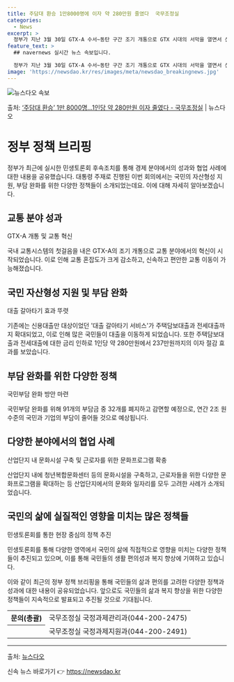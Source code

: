 ```yaml
---
title: 주담대 환승 1만8000명에 이자 약 280만원 줄였다  국무조정실
categories:
  - News
excerpt: >
  정부가 지난 3월 30일 GTX-A 수서~동탄 구간 조기 개통으로 GTX 시대의 서막을 열면서 신속하고 편안…
feature_text: >
  ## navernews 실시간 뉴스 속보입니다.

  정부가 지난 3월 30일 GTX-A 수서~동탄 구간 조기 개통으로 GTX 시대의 서막을 열면서 신속하고 편안…
image: 'https://newsdao.kr/res/images/meta/newsdao_breakingnews.jpg'
---
```


![뉴스다오 속보](https://newsdao.kr/res/images/meta/newsdao_breakingnews.jpg)

<p>출처: <a href="https://newsdao.kr/3508" rel="dofollow">‘주담대 환승’ 1만 8000명…1인당 약 280만원 이자 줄였다 - 국무조정실</a> | 뉴스다오</p>

<h1>정부 정책 브리핑</h1>

<p data-ke-size="size16">정부가 최근에 실시한 민생토론회 후속조치를 통해 경제 분야에서의 성과와 협업 사례에 대한 내용을 공유했습니다. 대통령 주재로 진행된 이번 회의에서는 국민의 자산형성 지원, 부담 완화를 위한 다양한 정책들이 소개되었는데요. 이에 대해 자세히 알아보겠습니다.</p>

<h2>교통 분야 성과</h2>
<p data-ke-size="size16">GTX-A 개통 및 교통 혁신</p>
국내 교통시스템의 첫걸음을 내은 GTX-A의 조기 개통으로 교통 분야에서의 혁신이 시작되었습니다. 이로 인해 교통 혼잡도가 크게 감소하고, 신속하고 편안한 교통 이동이 가능해졌습니다.

<h2>국민 자산형성 지원 및 부담 완화</h2>
<p data-ke-size="size16">대출 갈아타기 효과 뚜렷</p>
기존에는 신용대출만 대상이었던 '대출 갈아타기 서비스'가 주택담보대출과 전세대출까지 확대되었고, 이로 인해 많은 국민들이 대출을 이동하게 되었습니다. 또한 주택담보대출과 전세대출에 대한 금리 인하로 1인당 약 280만원에서 237만원까지의 이자 절감 효과를 보았습니다.

<h2>부담 완화를 위한 다양한 정책</h2>
<p data-ke-size="size16">국민부담 완화 방안 마련</p>
국민부담 완화를 위해 91개의 부담금 중 32개를 폐지하고 감면할 예정으로, 연간 2조 원 수준의 국민과 기업의 부담이 줄어들 것으로 예상됩니다.

<h2>다양한 분야에서의 협업 사례</h2>
<p data-ke-size="size16">산업단지 내 문화시설 구축 및 근로자를 위한 문화프로그램 확충</p>
산업단지 내에 청년복합문화센터 등의 문화시설을 구축하고, 근로자들을 위한 다양한 문화프로그램을 확대하는 등 산업단지에서의 문화와 일자리를 모두 고려한 사례가 소개되었습니다.

<h2>국민의 삶에 실질적인 영향을 미치는 많은 정책들</h2>
<p data-ke-size="size16">민생토론회를 통한 현장 중심의 정책 추진</p>
민생토론회를 통해 다양한 영역에서 국민의 삶에 직접적으로 영향을 미치는 다양한 정책들이 추진되고 있으며, 이를 통해 국민들의 생활 편의성과 복지 향상에 기여하고 있습니다.

이와 같이 최근의 정부 정책 브리핑을 통해 국민들의 삶과 편의를 고려한 다양한 정책과 성과에 대한 내용이 공유되었습니다. 앞으로도 국민들의 삶과 복지 향상을 위한 다양한 정책들이 지속적으로 발표되고 추진될 것으로 기대됩니다. </p>

<table>
  <tr>
    <th>문의(총괄)</th>
    <td>국무조정실 국정과제관리과(044-200-2475)</td>
  </tr>
  <tr>
    <th></th>
    <td>국무조정실 국정과제지원과(044-200-2491)</td>
  </tr>
</table>

<hr>

<p data-ke-size="size16">출처: <a href="https://newsdao.kr/3508">뉴스다오</a></p> 

신속 뉴스 바로가기 👉 <a href="https://newsdao.kr" rel="dofollow">https://newsdao.kr</a>


